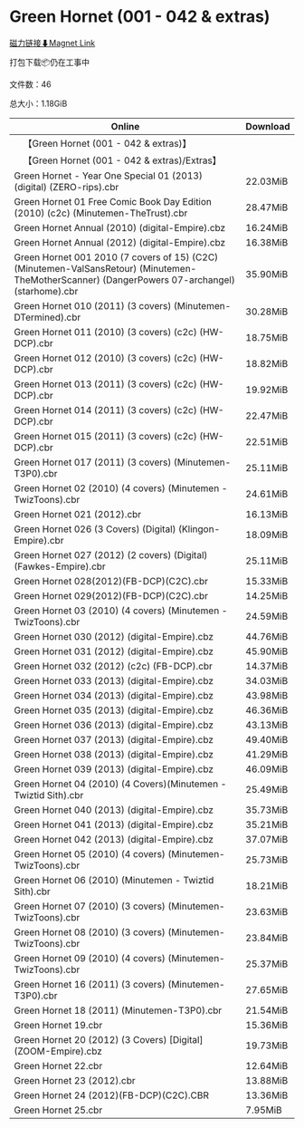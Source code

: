 # Green Hornet (001 - 042 & extras)

[磁力链接⬇Magnet Link](magnet:?xt=urn:btih:710f554215370ff7903b7c4765a8a2770c630957&dn=Green%20Hornet%20%28001%20-%20042%20%26%20extras%29)

打包下载📦仍在工事中

文件数：46

总大小：1.18GiB

Online | Download
--- | ---
&emsp;【Green Hornet (001 - 042 & extras)】 | 
&emsp;【Green Hornet (001 - 042 & extras)/Extras】 | 
Green Hornet - Year One Special 01 (2013) (digital) (ZERO-rips).cbr | 22.03MiB
Green Hornet 01 Free Comic Book Day Edition (2010) (c2c) (Minutemen-TheTrust).cbr | 28.47MiB
Green Hornet Annual (2010) (digital-Empire).cbz | 16.24MiB
Green Hornet Annual (2012) (digital-Empire).cbz | 16.38MiB
Green Hornet 001 2010 (7 covers of 15) (C2C) (Minutemen-ValSansRetour) (Minutemen-TheMotherScanner) (DangerPowers 07-archangel) (starhome).cbr | 35.90MiB
Green Hornet 010 (2011) (3 covers) (Minutemen-DTermined).cbr | 30.28MiB
Green Hornet 011 (2010) (3 covers) (c2c) (HW-DCP).cbr | 18.75MiB
Green Hornet 012 (2010) (3 covers) (c2c) (HW-DCP).cbr | 18.82MiB
Green Hornet 013 (2011) (3 covers) (c2c) (HW-DCP).cbr | 19.92MiB
Green Hornet 014 (2011) (3 covers) (c2c) (HW-DCP).cbr | 22.47MiB
Green Hornet 015 (2011) (3 covers) (c2c) (HW-DCP).cbr | 22.51MiB
Green Hornet 017 (2011) (3 covers) (Minutemen-T3P0).cbr | 25.11MiB
Green Hornet 02 (2010) (4 covers) (Minutemen - TwizToons).cbr | 24.61MiB
Green Hornet 021 (2012).cbr | 16.13MiB
Green Hornet 026 (3 Covers) (Digital) (Klingon-Empire).cbr | 18.09MiB
Green Hornet 027 (2012) (2 covers) (Digital) (Fawkes-Empire).cbr | 25.11MiB
Green Hornet 028(2012)(FB-DCP)(C2C).cbr | 15.33MiB
Green Hornet 029(2012)(FB-DCP)(C2C).cbr | 14.25MiB
Green Hornet 03 (2010) (4 covers) (Minutemen - TwizToons).cbr | 24.59MiB
Green Hornet 030 (2012) (digital-Empire).cbz | 44.76MiB
Green Hornet 031 (2012) (digital-Empire).cbz | 45.90MiB
Green Hornet 032 (2012) (c2c) (FB-DCP).cbr | 14.37MiB
Green Hornet 033 (2013) (digital-Empire).cbz | 34.03MiB
Green Hornet 034 (2013) (digital-Empire).cbz | 43.98MiB
Green Hornet 035 (2013) (digital-Empire).cbz | 46.36MiB
Green Hornet 036 (2013) (digital-Empire).cbz | 43.13MiB
Green Hornet 037 (2013) (digital-Empire).cbz | 49.40MiB
Green Hornet 038 (2013) (digital-Empire).cbz | 41.29MiB
Green Hornet 039 (2013) (digital-Empire).cbz | 46.09MiB
Green Hornet 04 (2010) (4 Covers)(Minutemen - Twiztid Sith).cbr | 25.49MiB
Green Hornet 040 (2013) (digital-Empire).cbz | 35.73MiB
Green Hornet 041 (2013) (digital-Empire).cbz | 35.21MiB
Green Hornet 042 (2013) (digital-Empire).cbz | 37.07MiB
Green Hornet 05 (2010) (4 covers) (Minutemen-TwizToons).cbr | 25.73MiB
Green Hornet 06 (2010) (Minutemen - Twiztid Sith).cbr | 18.21MiB
Green Hornet 07 (2010) (3 covers) (Minutemen-TwizToons).cbr | 23.63MiB
Green Hornet 08 (2010) (3 covers) (Minutemen-TwizToons).cbr | 23.84MiB
Green Hornet 09 (2010) (4 covers) (Minutemen-TwizToons).cbr | 25.37MiB
Green Hornet 16 (2011) (3 covers) (Minutemen-T3P0).cbr | 27.65MiB
Green Hornet 18 (2011) (Minutemen-T3P0).cbr | 21.54MiB
Green Hornet 19.cbr | 15.36MiB
Green Hornet 20 (2012) (3 Covers) \[Digital\] (ZOOM-Empire).cbz | 19.73MiB
Green Hornet 22.cbr | 12.64MiB
Green Hornet 23 (2012).cbr | 13.88MiB
Green Hornet 24 (2012)(FB-DCP)(C2C).CBR | 13.36MiB
Green Hornet 25.cbr | 7.95MiB